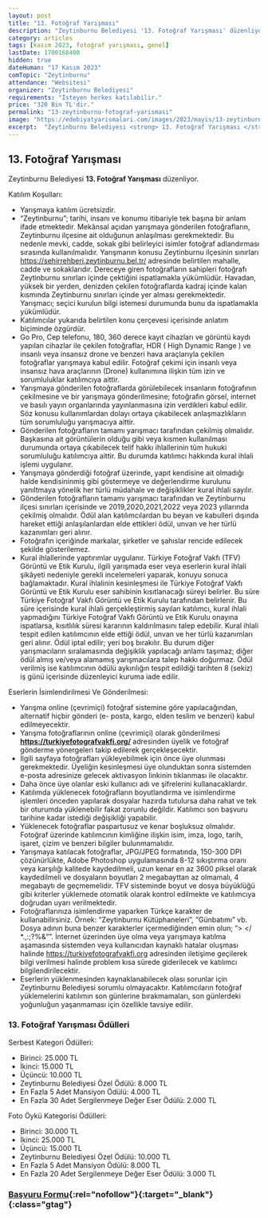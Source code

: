 ```yaml
---
layout: post
title: "13. Fotoğraf Yarışması"
description: "Zeytinburnu Belediyesi '13. Fotoğraf Yarışması' düzenliyor."
category: articles
tags: [kasım 2023, fotoğraf yarışması, genel]
lastDate: 1700168400
hidden: true
dateHuman: "17 Kasım 2023"
comTopic: "Zeytinburnu"
attendance: "Websitesi"
organizer: "Zeytinburnu Belediyesi"
requirements: "İsteyen herkes katılabilir."
price: "320 Bin TL'dir."
permalink: "13-zeytinburnu-fotograf-yarismasi"
image: "https://edebiyatyarismalari.com/images/2023/mayis/13-zeytinburnu-fotograf-yarismasi.jpg"
excerpt:  "Zeytinburnu Belediyesi <strong> 13. Fotoğraf Yarışması </strong> düzenliyor."
---
```


## 13. Fotoğraf Yarışması
Zeytinburnu Belediyesi **13. Fotoğraf Yarışması** düzenliyor.  

Katılım Koşulları:
- Yarışmaya katılım ücretsizdir.
- “Zeytinburnu”; tarihi, insanı ve konumu itibariyle tek başına bir anlam ifade etmektedir. Mekânsal açıdan yarışmaya gönderilen fotoğrafların, Zeytinburnu ilçesine ait olduğunun anlaşılması gerekmektedir. Bu nedenle mevki, cadde, sokak gibi belirleyici isimler fotoğraf adlandırması sırasında kullanılmalıdır. Yarışmanın konusu Zeytinburnu ilçesinin sınırları https://sehirrehberi.zeytinburnu.bel.tr/ adresinde belirtilen mahalle, cadde ve sokaklarıdır. Dereceye giren fotoğrafların sahipleri fotoğrafı Zeytinburnu sınırları içinde çektiğini ispatlamakla yükümlüdür. Havadan, yüksek bir yerden, denizden çekilen fotoğraflarda kadraj içinde kalan kısmında Zeytinburnu sınırları içinde yer alması gerekmektedir. Yarışmacı; seçici kurulun bilgi istemesi durumunda bunu da ispatlamakla yükümlüdür.
- Katılımcılar yukarıda belirtilen konu çerçevesi içerisinde anlatım biçiminde özgürdür.
- Go Pro, Cep telefonu, 180, 360 derece kayıt cihazları ve görüntü kaydı yapılan cihazlar ile çekilen fotoğraflar, HDR ( High Dynamic Range ) ve insanlı veya insansız drone ve benzeri hava araçlarıyla çekilen fotoğraflar yarışmaya kabul edilir. Fotoğraf çekimi için insanlı veya insansız hava araçlarının (Drone) kullanımına ilişkin tüm izin ve sorumluluklar katılımcıya aittir.
- Yarışmaya gönderilen fotoğraflarda görülebilecek insanların fotoğrafının çekilmesine ve bir yarışmaya gönderilmesine; fotoğrafın görsel, internet ve basılı yayın organlarında yayınlanmasına izin verdikleri kabul edilir. Söz konusu kullanımlardan dolayı ortaya çıkabilecek anlaşmazlıkların tüm sorumluluğu yarışmacıya aittir.
- Gönderilen fotoğrafların tamamı yarışmacı tarafından çekilmiş olmalıdır. Başkasına ait görüntülerin olduğu gibi veya kısmen kullanılması durumunda ortaya çıkabilecek telif hakkı ihlallerinin tüm hukuki sorumluluğu katılımcıya aittir. Bu durumda katılımcı hakkında kural ihlali işlemi uygulanır.
- Yarışmaya gönderdiği fotoğraf üzerinde, yapıt kendisine ait olmadığı halde kendisininmiş gibi göstermeye ve değerlendirme kurulunu yanıltmaya yönelik her türlü müdahale ve değişiklikler kural ihlali sayılır.
- Gönderilen fotoğrafların tamamı yarışmacı tarafından ve Zeytinburnu ilçesi sınırları içerisinde ve 2019,2020,2021,2022 veya 2023 yıllarında çekilmiş olmalıdır. Ödül alan katılımcılardan bu beyan ve kabulleri dışında hareket ettiği anlaşılanlardan elde ettikleri ödül, unvan ve her türlü kazanımları geri alınır.
- Fotoğrafın içeriğinde markalar, şirketler ve şahıslar rencide edilecek şekilde gösterilemez.
- Kural ihlallerinde yaptırımlar uygulanır. Türkiye Fotoğraf Vakfı (TFV) Görüntü ve Etik Kurulu, ilgili yarışmada eser veya eserlerin kural ihlali şikâyeti nedeniyle gerekli incelemeleri yaparak, konuyu sonuca bağlamaktadır. Kural ihlalinin kesinleşmesi ile Türkiye Fotoğraf Vakfı Görüntü ve Etik Kurulu eser sahibinin kısıtlanacağı süreyi belirler. Bu süre Türkiye Fotoğraf Vakfı Görüntü ve Etik Kurulu tarafından belirlenir. Bu süre içerisinde kural ihlali gerçekleştirmiş sayılan katılımcı, kural ihlali yapmadığını Türkiye Fotoğraf Vakfı Görüntü ve Etik Kurulu onayına ispatlarsa, kısıtlılık süresi kararının kaldırılmasını talep edebilir. Kural ihlali tespit edilen katılımcının elde ettiği ödül, unvan ve her türlü kazanımları geri alınır. Ödül iptal edilir; yeri boş bırakılır. Bu durum diğer yarışmacıların sıralamasında değişiklik yapılacağı anlamı taşımaz; diğer ödül almış ve/veya alamamış yarışmacılara talep hakkı doğurmaz. Ödül verilmiş ise katılımcının ödülü aykırılığın tespit edildiği tarihten 8 (sekiz) iş günü içerisinde düzenleyici kuruma iade edilir.


Eserlerin İsimlendirilmesi Ve Gönderilmesi:
- Yarışma online (çevrimiçi) fotoğraf sistemine göre yapılacağından, alternatif hiçbir gönderi (e- posta, kargo, elden teslim ve benzeri) kabul edilmeyecektir.
- Yarışma fotoğraflarının online (çevrimiçi) olarak gönderilmesi **https://turkiyefotografvakfi.org/** adresinden üyelik ve fotoğraf gönderme yönergeleri takip edilerek gerçekleşecektir.
- İlgili sayfaya fotoğrafları yükleyebilmek için önce üye olunması gerekmektedir. Üyeliğin kesinleşmesi üye olunduktan sonra sistemden e-posta adresinize gelecek aktivasyon linkinin tıklanması ile olacaktır.
- Daha önce üye olanlar eski kullanıcı adı ve şifrelerini kullanacaklardır.
- Katılımda yüklenecek fotoğrafların boyutlandırma ve isimlendirme işlemleri önceden yapılarak dosyalar hazırda tutulursa daha rahat ve tek bir oturumda yüklenebilir fakat zorunlu değildir. Katılımcı son başvuru tarihine kadar istediği değişikliği yapabilir.
- Yüklenecek fotoğraflar paspartusuz ve kenar boşluksuz olmalıdır. Fotoğraf üzerinde katılımcının kimliğine ilişkin isim, imza, logo, tarih, işaret, çizim ve benzeri bilgiler bulunmamalıdır.
- Yarışmaya katılacak fotoğraflar, JPG/JPEG formatında, 150-300 DPI çözünürlükte, Adobe Photoshop uygulamasında 8-12 sıkıştırma oranı veya karşılığı kalitede kaydedilmeli, uzun kenar en az 3600 piksel olarak kaydedilmeli ve dosyaların boyutları 2 megabayttan az olmamalı, 4 megabaytı de geçmemelidir. TFV sisteminde boyut ve dosya büyüklüğü gibi kriterler yüklemede otomatik olarak kontrol edilmekte ve katılımcıya doğrudan uyarı verilmektedir.
- Fotoğraflarınıza isimlendirme yaparken Türkçe karakter de kullanabilirsiniz. Örnek: “Zeytinburnu Kütüphaneleri”, “Günbatımı” vb. Dosya adının buna benzer karakterler içermediğinden emin olun; “> </ *.,:;?%&””. İnternet üzerinden üye olma veya yarışmaya katılma aşamasında sistemden veya kullanıcıdan kaynaklı hatalar oluşması halinde https://turkiyefotografvakfi.org adresinden iletişime geçilerek bilgi verilmesi halinde problem kısa sürede giderilecek ve katılımcı bilgilendirilecektir.
- Eserlerin yüklenmesinden kaynaklanabilecek olası sorunlar için Zeytinburnu Belediyesi sorumlu olmayacaktır. Katılımcıların fotoğraf yüklemelerini katılımın son günlerine bırakmamaları, son günlerdeki yoğunluğun yaşanmaması için özellikle tavsiye edilir.


### 13. Fotoğraf Yarışması Ödülleri
Serbest Kategori Ödülleri:
- Birinci: 25.000 TL
- İkinci: 15.000 TL
- Üçüncü: 10.000 TL
- Zeytinburnu Belediyesi Özel Ödülü: 8.000 TL
- En Fazla 5 Adet Mansiyon Ödülü: 4.000 TL
- En Fazla 30 Adet Sergilenmeye Değer Eser Ödülü: 2.000 TL

Foto Öykü Kategorisi Ödülleri:
- Birinci: 30.000 TL
- İkinci: 25.000 TL
- Üçüncü: 15.000 TL
- Zeytinburnu Belediyesi Özel Ödülü: 10.000 TL
- En Fazla 5 Adet Mansiyon Ödülü: 8.000 TL
- En Fazla 20 Adet Sergilenmeye Değer Eser Ödülü: 3.000 TL


### [Başvuru Formu](https://www.turkiyefotografvakfi.org/competitions-detail/17/geleneksel-13-zeytinburnu-fotograf-yarismasi/?ref=edebiyatyarismalari.com){:rel="nofollow"}{:target="_blank"}{:class="gtag"}